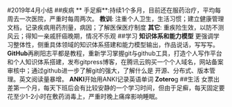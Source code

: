 #2019年4月小结
##疾病
** 手足癣**:持续1个多月，目前还在服药治疗，平均每周去一次医院，严重时每周两次。
**教训**: 注重个人卫生，生活习惯；建立健康管理文档，记录疾病用药剂量，病因；了解医保医疗制度
**其它**: 重疾险生效，以防不测风云；得知一亲戚肝癌晚期，情况不乐观
##学习
**知识体系和能力模型** 更强调学习整体性，侧重具体领域的知识体系搭建和能力模型输出，作品说话，写写写。
**GitHub**再刷阳志平都是教程，重新学习掌握git与github工具，打造个人写作平台和个人知识体系搭建，发布gitpress博客，在腾讯云购买一个个人域名，网站备案审核中；通过github进一步了解git的强大，了解什么是 开源、分布式、版本管理。英文阅读量暴增。
**ANKI**开始用ANKI记录英语单词
**Zotero**g
##生活
女票出差第一个月，每天下班后会有比较安静的一个学习时间，但由于足癣，每天固定要花至少1-2小时在敷药消毒上，严重时晚上痛痒影响睡眠。
